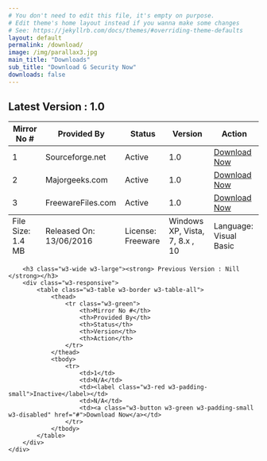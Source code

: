 ```yaml
---
# You don't need to edit this file, it's empty on purpose.
# Edit theme's home layout instead if you wanna make some changes
# See: https://jekyllrb.com/docs/themes/#overriding-theme-defaults
layout: default
permalink: /download/
image: /img/parallax3.jpg
main_title: "Downloads"
sub_title: "Download G Security Now"
downloads: false
---
```


<div class="w3-display-container w3-padding-64 w3-gray w3-opacity-min">
	<div class="w3-container">
		<h2 class="w3-wide w3-large"><strong> Latest Version : 1.0 </strong></h2>
		<div class="w3-responsive">
			<table class="w3-table w3-border w3-table-all">
				<thead>
				<tr class="w3-green">
					<th>Mirror No #</th>
					<th>Provided By</th>
					<th>Status</th>
					<th>Version</th>
					<th>Action</th>
				</tr>
				</thead>
				<tbody>
					<tr>
						<td>1</td>
						<td>Sourceforge.net</td>
						<td><label class="w3-green w3-padding-small">Active</label></td>
						<td>1.0</td>
						<td><a class="w3-button w3-green w3-padding-small" href="http://www.sourceforge.net/projects/g-security-desktop-locker/files/latest/download">Download Now</a></td>
					</tr>
					<tr>
						<td>2</td>
						<td>Majorgeeks.com</td>
						<td><label class="w3-green w3-padding-small">Active</label></td>
						<td>1.0</td>
						<td><a class="w3-button w3-green w3-padding-small" href="http://www.majorgeeks.com/mg/getmirror/g_security,1.html">Download Now</a></td>
					</tr>
					<tr>
						<td>3</td>
						<td>FreewareFiles.com</td>
						<td><label class="w3-green w3-padding-small">Active</label></td>
						<td>1.0</td>
						<td><a class="w3-button w3-green w3-padding-small" href="http://www.freewarefiles.com/G-Security_program_107883.html">Download Now</a></td>
					</tr>
				</tbody>
				<tfoot>
					<tr class="w3-gray w3-opacity-min">
						<td>File Size: 1.4 MB</td>
						<td>Released On: 13/06/2016</td>
						<td>License: Freeware</td>
						<td>Windows XP, Vista, 7, 8.x , 10</td>
						<td>Language: Visual Basic</td>
					</tr>
				</tfoot>
			</table>
		</div>
		
		<h3 class="w3-wide w3-large"><strong> Previous Version : Nill </strong></h3>
		<div class="w3-responsive">
			<table class="w3-table w3-border w3-table-all">
				<thead>
					<tr class="w3-green">
						<th>Mirror No #</th>
						<th>Provided By</th>
						<th>Status</th>
						<th>Version</th>
						<th>Action</th>
					</tr>
				</thead>
				<tbody>
					<tr>
						<td>1</td>
						<td>N/A</td>
						<td><label class="w3-red w3-padding-small">Inactive</label></td>
						<td>N/A</td>
						<td><a class="w3-button w3-green w3-padding-small w3-disabled" href="#">Download Now</a></td>
					</tr>
				</tbody>
			</table>
		</div>
	</div>
</div>